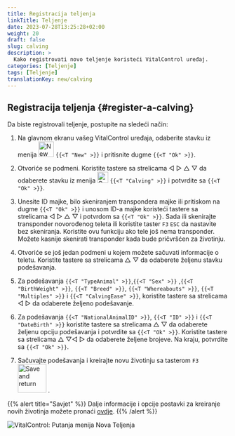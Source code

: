 ```yaml
---
title: Registracija teljenja
linkTitle: Teljenje
date: 2023-07-28T13:25:28+02:00
weight: 20
draft: false
slug: calving
description: >
  Kako registrovati novo teljenje koristeći VitalControl uređaj.
categories: [Teljenje]
tags: [Teljenje]
translationKey: new/calving
---
```

## Registracija teljenja {#register-a-calving}

Da biste registrovali teljenje, postupite na sledeći način:

1. Na glavnom ekranu vašeg VitalControl uređaja, odaberite stavku iz menija <img src="/icons/main/new-animal.svg" width="35" align="bottom" alt="New animal" /> `{{<T "New" >}}` i pritisnite dugme `{{<T "Ok" >}}`.

2. Otvoriće se podmeni. Koristite tastere sa strelicama ◁ ▷ △ ▽ da odaberete stavku iz menija <img src="/icons/actions/calving.svg" width="25" align="bottom" alt="Calving" /> `{{<T "Calving" >}}` i potvrdite sa `{{<T "Ok" >}}`.

3. Unesite ID majke, bilo skeniranjem transpondera majke ili pritiskom na dugme `{{<T "Ok" >}}` i unosom ID-a majke koristeći tastere sa strelicama ◁ ▷ △ ▽ i potvrdom sa `{{<T "Ok" >}}`. Sada ili skenirajte transponder novorođenog teleta ili koristite taster `F3` `ESC` da nastavite bez skeniranja. Koristite ovu funkciju ako tele još nema transponder. Možete kasnije skenirati transponder kada bude pričvršćen za životinju.

4. Otvoriće se još jedan podmeni u kojem možete sačuvati informacije o teletu. Koristite tastere sa strelicama △ ▽ da odaberete željenu stavku podešavanja.

5. Za podešavanja `{{<T "TypeAnimal" >}}`,`{{<T "Sex" >}}` ,`{{<T "BirthWeight" >}}`, `{{<T "Breed" >}}`, `{{<T "Whereabouts" >}}`, `{{<T "Multiples" >}}` i `{{<T "CalvingEase" >}}`, koristite tastere sa strelicama ◁ ▷ da odaberete željeno podešavanje.

6. Za podešavanja `{{<T "NationalAnimalID" >}}`, `{{<T "ID" >}}` i `{{<T "DateBirth" >}}` koristite tastere sa strelicama △ ▽ da odaberete željenu opciju podešavanja i potvrdite sa `{{<T "Ok" >}}`. Koristite tastere sa strelicama △ ▽◁ ▷ da odaberete željene brojeve. Na kraju, potvrdite sa `{{<T "Ok" >}}`.

7. Sačuvajte podešavanja i kreirajte novu životinju sa tasterom `F3` &nbsp;<img src="/icons/footer/save_exit.svg" width="65" align="bottom" alt="Save and return" />&nbsp;.


{{% alert title="Savjet" %}}
Dalje informacije i opcije postavki za kreiranje novih životinja možete pronaći [ovdje](../../settings/animal-registration/).
{{% /alert %}}

   ![VitalControl: Putanja menija Nova Teljenja](../images/calving.png "Registracija teljenja")

